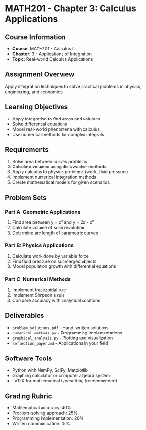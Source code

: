 # MATH201 - Chapter 3: Calculus Applications

## Course Information
- **Course**: MATH201 - Calculus II
- **Chapter**: 3 - Applications of Integration
- **Topic**: Real-world Calculus Applications

## Assignment Overview
Apply integration techniques to solve practical problems in physics, engineering, and economics.

## Learning Objectives
- Apply integration to find areas and volumes
- Solve differential equations
- Model real-world phenomena with calculus
- Use numerical methods for complex integrals

## Requirements
1. Solve area between curves problems
2. Calculate volumes using disk/washer methods
3. Apply calculus to physics problems (work, fluid pressure)
4. Implement numerical integration methods
5. Create mathematical models for given scenarios

## Problem Sets
### Part A: Geometric Applications
1. Find area between y = x² and y = 2x - x²
2. Calculate volume of solid revolution
3. Determine arc length of parametric curves

### Part B: Physics Applications  
1. Calculate work done by variable force
2. Find fluid pressure on submerged objects
3. Model population growth with differential equations

### Part C: Numerical Methods
1. Implement trapezoidal rule
2. Implement Simpson's rule
3. Compare accuracy with analytical solutions

## Deliverables
- `problem_solutions.pdf` - Hand-written solutions
- `numerical_methods.py` - Programming implementations
- `graphical_analysis.py` - Plotting and visualization
- `reflection_paper.md` - Applications in your field

## Software Tools
- Python with NumPy, SciPy, Matplotlib
- Graphing calculator or computer algebra system
- LaTeX for mathematical typesetting (recommended)

## Grading Rubric
- Mathematical accuracy: 40%
- Problem-solving approach: 25%
- Programming implementation: 20%
- Written communication: 15%